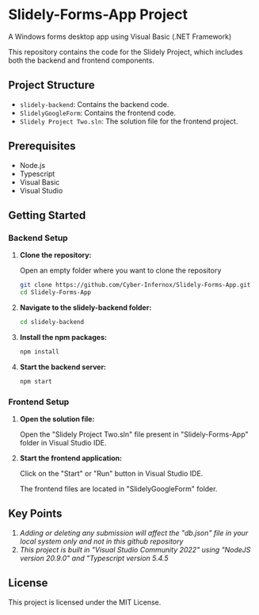 # Slidely-Forms-App Project
A Windows forms desktop app using Visual Basic (.NET Framework)

This repository contains the code for the Slidely Project, which includes both the backend and frontend components.

## Project Structure

- `slidely-backend`: Contains the backend code.
- `SlidelyGoogleForm`: Contains the frontend code.
- `Slidely Project Two.sln`: The solution file for the frontend project.

## Prerequisites

- Node.js
- Typescript
- Visual Basic
- Visual Studio

## Getting Started

### Backend Setup

1. **Clone the repository:**

   Open an empty folder where you want to clone the repository

   ```sh
   git clone https://github.com/Cyber-Infernox/Slidely-Forms-App.git
   cd Slidely-Forms-App

3. **Navigate to the slidely-backend folder:**

   ```sh
   cd slidely-backend

4. **Install the npm packages:**

   ```sh
   npm install

5. **Start the backend server:**

   ```sh
   npm start

### Frontend Setup

1. **Open the solution file:**

   Open the "Slidely Project Two.sln" file present in "Slidely-Forms-App" folder in Visual Studio IDE.

2. **Start the frontend application:**

   Click on the "Start" or "Run" button in Visual Studio IDE.
   
   The frontend files are located in "SlidelyGoogleForm" folder.

## Key Points

1. *Adding or deleting any submission will affect the "db.json" file in your local system only and not in this github repository*
2. *This project is built in "Visual Studio Community 2022" using "NodeJS version 20.9.0" and "Typescript version 5.4.5*

## License

This project is licensed under the MIT License.
